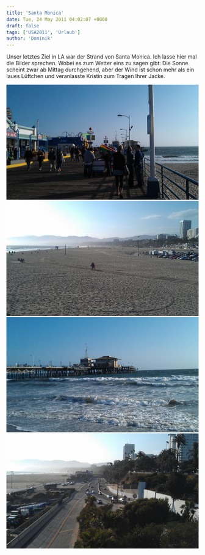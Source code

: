 ```yaml
---
title: 'Santa Monica'
date: Tue, 24 May 2011 04:02:07 +0000
draft: false
tags: ['USA2011', 'Urlaub']
author: 'Dominik'
---
```


Unser letztes Ziel in LA war der Strand von Santa Monica. Ich lasse hier mal die Bilder sprechen. Wobei es zum Wetter eins zu sagen gibt: Die Sonne scheint zwar ab Mittag durchgehend, aber der Wind ist schon mehr als ein laues Lüftchen und veranlasste Kristin zum Tragen Ihrer Jacke.

![Imag0082](/urlaub11to15-images/11/imag0082-scaled-1000.jpg?w=300)
![Imag0083](/urlaub11to15-images/11/imag0083-scaled-1000.jpg?w=300)
![Imag0084](/urlaub11to15-images/11/imag0084-scaled-1000.jpg?w=300)
![Imag0085](/urlaub11to15-images/11/imag0085-scaled-1000.jpg?w=300)